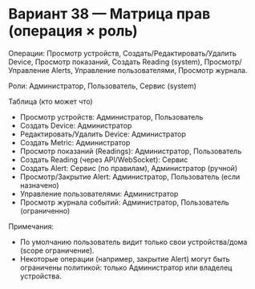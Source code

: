 # Вариант 38 — Матрица прав (операция × роль)

Операции: Просмотр устройств, Создать/Редактировать/Удалить Device, Просмотр показаний, Создать Reading (system), Просмотр/Управление Alerts, Управление пользователями, Просмотр журнала.

Роли: Администратор, Пользователь, Сервис (system)

Таблица (кто может что)

- Просмотр устройств: Администратор, Пользователь
- Создать Device: Администратор
- Редактировать/Удалить Device: Администратор
- Создать Metric: Администратор
- Просмотр показаний (Readings): Администратор, Пользователь
- Создать Reading (через API/WebSocket): Сервис
- Создать Alert: Сервис (по правилам), Администратор (ручной)
- Просмотр/Закрытие Alert: Администратор, Пользователь (если назначено)
- Управление пользователями: Администратор
- Просмотр журнала событий: Администратор, Пользователь (ограниченно)

Примечания:

- По умолчанию пользователь видит только свои устройства/дома (scope ограничение).
- Некоторые операции (например, закрытие Alert) могут быть ограничены политикой: только Администратор или владелец устройства.
